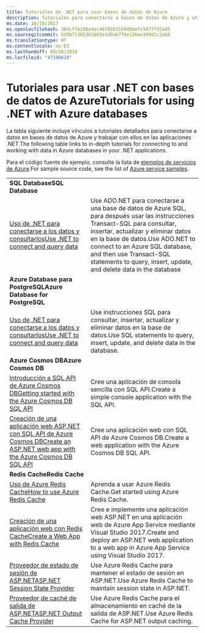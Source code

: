 ```yaml
---
title: Tutoriales de .NET para usar bases de datos de Azure
description: Tutoriales para conectarse a bases de datos de Azure y utilizarlas en las aplicaciones .NET.
ms.date: 10/19/2017
ms.openlocfilehash: 38dcf7e288e4ec46705b31b9d00efc5477f92a85
ms.sourcegitcommit: 5d9b713653b3d03e1d0a67f6e126ee399d1c2a60
ms.translationtype: HT
ms.contentlocale: es-ES
ms.lasthandoff: 09/26/2018
ms.locfileid: "47190628"
---
```

# <a name="tutorials-for-using-net-with-azure-databases"></a><span data-ttu-id="ccd7c-103">Tutoriales para usar .NET con bases de datos de Azure</span><span class="sxs-lookup"><span data-stu-id="ccd7c-103">Tutorials for using .NET with Azure databases</span></span>

<span data-ttu-id="ccd7c-104">La tabla siguiente incluye vínculos a tutoriales detallados para conectarse a datos en bases de datos de Azure y trabajar con ellos en las aplicaciones .NET.</span><span class="sxs-lookup"><span data-stu-id="ccd7c-104">The following table links to in-depth tutorials for connecting to and working with data in Azure databases in your .NET applications.</span></span>

<span data-ttu-id="ccd7c-105">Para el código fuente de ejemplo, consulte la lista de [ejemplos de servicios de Azure](https://azure.microsoft.com/resources/samples/?platform=dotnet).</span><span class="sxs-lookup"><span data-stu-id="ccd7c-105">For sample source code, see the list of [Azure service samples](https://azure.microsoft.com/resources/samples/?platform=dotnet).</span></span>

| | |
|---|---|
| <span data-ttu-id="ccd7c-106">**SQL Database**</span><span class="sxs-lookup"><span data-stu-id="ccd7c-106">**SQL Database**</span></span> ||
| <span data-ttu-id="ccd7c-107">[Uso de .NET para conectarse a los datos y consultarlos][1]</span><span class="sxs-lookup"><span data-stu-id="ccd7c-107">[Use .NET to connect and query data][1]</span></span> | <span data-ttu-id="ccd7c-108">Use ADO.NET para conectarse a una base de datos de Azure SQL, para después usar las instrucciones Transact-SQL para consultar, insertar, actualizar y eliminar datos en la base de datos.</span><span class="sxs-lookup"><span data-stu-id="ccd7c-108">Use ADO.NET to connect to an Azure SQL database, and then use Transact-SQL statements to query, insert, update, and delete data in the database</span></span> | 
| <span data-ttu-id="ccd7c-109">**Azure Database para PostgreSQL**</span><span class="sxs-lookup"><span data-stu-id="ccd7c-109">**Azure Database for PostgreSQL**</span></span> ||
| <span data-ttu-id="ccd7c-110">[Uso de .NET para conectarse a los datos y consultarlos][2]</span><span class="sxs-lookup"><span data-stu-id="ccd7c-110">[Use .NET to connect and query data][2]</span></span> | <span data-ttu-id="ccd7c-111">Use instrucciones SQL para consultar, insertar, actualizar y eliminar datos en la base de datos.</span><span class="sxs-lookup"><span data-stu-id="ccd7c-111">Use SQL statements to query, insert, update, and delete data in the database.</span></span> | 
| <span data-ttu-id="ccd7c-112">**Azure Cosmos DB**</span><span class="sxs-lookup"><span data-stu-id="ccd7c-112">**Azure Cosmos DB**</span></span> ||
| <span data-ttu-id="ccd7c-113">[Introducción a SQL API de Azure Cosmos DB][4]</span><span class="sxs-lookup"><span data-stu-id="ccd7c-113">[Getting started with the Azure Cosmos DB SQL API][4]</span></span> | <span data-ttu-id="ccd7c-114">Cree una aplicación de consola sencilla con SQL API.</span><span class="sxs-lookup"><span data-stu-id="ccd7c-114">Create a simple console application with the SQL API.</span></span> | 
| <span data-ttu-id="ccd7c-115">[Creación de una aplicación web ASP.NET con SQL API de Azure Cosmos DB][3]</span><span class="sxs-lookup"><span data-stu-id="ccd7c-115">[Create an ASP.NET web app with the Azure Cosmos DB SQL API][3]</span></span> | <span data-ttu-id="ccd7c-116">Cree una aplicación web con SQL API de Azure Cosmos DB.</span><span class="sxs-lookup"><span data-stu-id="ccd7c-116">Create a web application with the Azure Cosmos DB SQL API.</span></span> | 
| <span data-ttu-id="ccd7c-117">**Redis Cache**</span><span class="sxs-lookup"><span data-stu-id="ccd7c-117">**Redis Cache**</span></span> | |
| <span data-ttu-id="ccd7c-118">[Uso de Azure Redis Cache][6]</span><span class="sxs-lookup"><span data-stu-id="ccd7c-118">[How to use Azure Redis Cache][6]</span></span> | <span data-ttu-id="ccd7c-119">Aprenda a usar Azure Redis Cache.</span><span class="sxs-lookup"><span data-stu-id="ccd7c-119">Get started using Azure Redis Cache.</span></span> |
| <span data-ttu-id="ccd7c-120">[Creación de una aplicación web con Redis Cache][5]</span><span class="sxs-lookup"><span data-stu-id="ccd7c-120">[Create a Web App with Redis Cache][5]</span></span> | <span data-ttu-id="ccd7c-121">Cree e implemente una aplicación web ASP.NET en una aplicación web de Azure App Service mediante Visual Studio 2017.</span><span class="sxs-lookup"><span data-stu-id="ccd7c-121">Create and deploy an ASP.NET web application to a web app in Azure App Service using Visual Studio 2017.</span></span>  | 
| <span data-ttu-id="ccd7c-122">[Proveedor de estado de sesión de ASP.NET][7]</span><span class="sxs-lookup"><span data-stu-id="ccd7c-122">[ASP.NET Session State Provider][7]</span></span> | <span data-ttu-id="ccd7c-123">Use Azure Redis Cache para mantener el estado de sesión en ASP.NET.</span><span class="sxs-lookup"><span data-stu-id="ccd7c-123">Use Azure Redis Cache to maintain session state in ASP.NET.</span></span>  | 
| <span data-ttu-id="ccd7c-124">[Proveedor de caché de salida de ASP.NET][8]</span><span class="sxs-lookup"><span data-stu-id="ccd7c-124">[ASP.NET Output Cache Provider][8]</span></span> | <span data-ttu-id="ccd7c-125">Use Azure Redis Cache para el almacenamiento en caché de la salida de ASP.NET.</span><span class="sxs-lookup"><span data-stu-id="ccd7c-125">Use Azure Redis Cache for ASP.NET output caching.</span></span>  | 
 

[1]: /azure/sql-database/sql-database-connect-query-dotnet
[2]: /azure/postgresql/connect-csharp
[3]: /azure/cosmos-db/sql-api-dotnet-application
[4]: /azure/cosmos-db/sql-api-get-started
[5]: /azure/redis-cache/cache-web-app-howto
[6]: /azure/redis-cache/cache-dotnet-how-to-use-azure-redis-cache
[7]: /azure/redis-cache/cache-aspnet-session-state-provider
[8]: /azure/redis-cache/cache-aspnet-output-cache-provider

